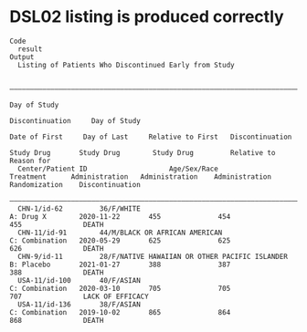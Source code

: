 # DSL02 listing is produced correctly

    Code
      result
    Output
      Listing of Patients Who Discontinued Early from Study
      
      ——————————————————————————————————————————————————————————————————————————————————————————————————————————————————————————————————————————————————————————————————————————————
                                                                                                                                Day of Study                                        
                                                                                                                               Discontinuation     Day of Study                     
                                                                                            Date of First     Day of Last     Relative to First   Discontinuation                   
                                                                                              Study Drug       Study Drug        Study Drug         Relative to        Reason for   
      Center/Patient ID                    Age/Sex/Race                      Treatment      Administration   Administration    Administration      Randomization    Discontinuation 
      ——————————————————————————————————————————————————————————————————————————————————————————————————————————————————————————————————————————————————————————————————————————————
      CHN-1/id-62         36/F/WHITE                                       A: Drug X        2020-11-22       455              454                 455               DEATH           
      CHN-11/id-91        44/M/BLACK OR AFRICAN AMERICAN                   C: Combination   2020-05-29       625              625                 626               DEATH           
      CHN-9/id-11         28/F/NATIVE HAWAIIAN OR OTHER PACIFIC ISLANDER   B: Placebo       2021-01-27       388              387                 388               DEATH           
      USA-11/id-100       40/F/ASIAN                                       C: Combination   2020-03-10       705              705                 707               LACK OF EFFICACY
      USA-11/id-136       38/F/ASIAN                                       C: Combination   2019-10-02       865              864                 868               DEATH           

